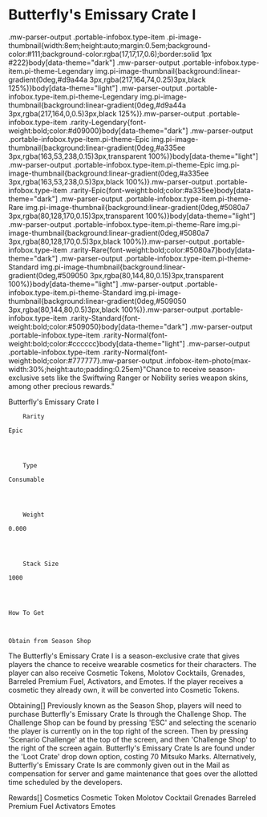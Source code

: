 # Butterfly's Emissary Crate I

.mw-parser-output .portable-infobox.type-item .pi-image-thumbnail{width:8em;height:auto;margin:0.5em;background-color:#111;background-color:rgba(17,17,17,0.6);border:solid 1px #222}body[data-theme="dark"] .mw-parser-output .portable-infobox.type-item.pi-theme-Legendary img.pi-image-thumbnail{background:linear-gradient(0deg,#d9a44a 3px,rgba(217,164,74,0.25)3px,black 125%)}body[data-theme="light"] .mw-parser-output .portable-infobox.type-item.pi-theme-Legendary img.pi-image-thumbnail{background:linear-gradient(0deg,#d9a44a 3px,rgba(217,164,0,0.5)3px,black 125%)}.mw-parser-output .portable-infobox.type-item .rarity-Legendary{font-weight:bold;color:#d09000}body[data-theme="dark"] .mw-parser-output .portable-infobox.type-item.pi-theme-Epic img.pi-image-thumbnail{background:linear-gradient(0deg,#a335ee 3px,rgba(163,53,238,0.15)3px,transparent 100%)}body[data-theme="light"] .mw-parser-output .portable-infobox.type-item.pi-theme-Epic img.pi-image-thumbnail{background:linear-gradient(0deg,#a335ee 3px,rgba(163,53,238,0.5)3px,black 100%)}.mw-parser-output .portable-infobox.type-item .rarity-Epic{font-weight:bold;color:#a335ee}body[data-theme="dark"] .mw-parser-output .portable-infobox.type-item.pi-theme-Rare img.pi-image-thumbnail{background:linear-gradient(0deg,#5080a7 3px,rgba(80,128,170,0.15)3px,transparent 100%)}body[data-theme="light"] .mw-parser-output .portable-infobox.type-item.pi-theme-Rare img.pi-image-thumbnail{background:linear-gradient(0deg,#5080a7 3px,rgba(80,128,170,0.5)3px,black 100%)}.mw-parser-output .portable-infobox.type-item .rarity-Rare{font-weight:bold;color:#5080a7}body[data-theme="dark"] .mw-parser-output .portable-infobox.type-item.pi-theme-Standard img.pi-image-thumbnail{background:linear-gradient(0deg,#509050 3px,rgba(80,144,80,0.15)3px,transparent 100%)}body[data-theme="light"] .mw-parser-output .portable-infobox.type-item.pi-theme-Standard img.pi-image-thumbnail{background:linear-gradient(0deg,#509050 3px,rgba(80,144,80,0.5)3px,black 100%)}.mw-parser-output .portable-infobox.type-item .rarity-Standard{font-weight:bold;color:#509050}body[data-theme="dark"] .mw-parser-output .portable-infobox.type-item .rarity-Normal{font-weight:bold;color:#cccccc}body[data-theme="light"] .mw-parser-output .portable-infobox.type-item .rarity-Normal{font-weight:bold;color:#777777}.mw-parser-output .infobox-item-photo{max-width:30%;height:auto;padding:0.25em}"Chance to receive season-exclusive sets like the Swiftwing Ranger or Nobility series weapon skins, among other precious rewards."

Butterfly&#39;s Emissary Crate I


	
		
		
	
	


	

	
		Rarity
	
	Epic



	
		Type
	
	Consumable



	
		Weight
	
	0.000



	
		Stack Size
	
	1000




	How To Get


	
	Obtain from Season Shop





The Butterfly&#39;s Emissary Crate I is a season-exclusive crate that gives players the chance to receive wearable cosmetics for their characters. The player can also receive Cosmetic Tokens, Molotov Cocktails, Grenades, Barreled Premium Fuel, Activators, and Emotes. If the player receives a cosmetic they already own, it will be converted into Cosmetic Tokens.

Obtaining[]
Previously known as the Season Shop, players will need to purchase Butterfly&#39;s Emissary Crate Is through the Challenge Shop. The Challenge Shop can be found by pressing 'ESC' and selecting the scenario the player is currently on in the top right of the screen. Then by pressing 'Scenario Challenge' at the top of the screen, and then 'Challenge Shop' to the right of the screen again. Butterfly&#39;s Emissary Crate Is are found under the 'Loot Crate' drop down option, costing 70 Mitsuko Marks.
Alternatively, Butterfly&#39;s Emissary Crate Is are commonly given out in the Mail as compensation for server and game maintenance that goes over the allotted time scheduled by the developers.

Rewards[]
Cosmetics
Cosmetic Token
Molotov Cocktail
Grenades
Barreled Premium Fuel
Activators
Emotes
